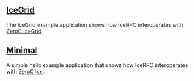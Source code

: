 ## [IceGrid](./IceGrid/)

The IceGrid example application shows how IceRPC interoperates with [ZeroC IceGrid][2].

## [Minimal](./Minimal/)

A simple hello example application that shows how IceRPC interoperates with [ZeroC Ice][1].

[1]: https://github.com/zeroc-ice/ice
[2]: https://zeroc.com/products/ice/services/icegrid
